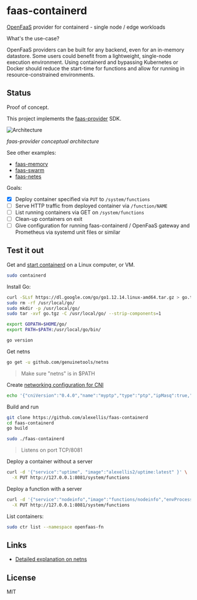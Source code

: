 # faas-containerd

[OpenFaaS](https://github.com/openfaas/faas) provider for containerd - single node / edge workloads

What's the use-case?

OpenFaaS providers can be built for any backend, even for an in-memory datastore. Some users could benefit from a lightweight, single-node execution environment. Using containerd and bypassing Kubernetes or Docker should reduce the start-time for functions and allow for running in resource-constrained environments.

## Status

Proof of concept.

This project implements the [faas-provider](https://github.com/openfaas/faas-provider) SDK.

![Architecture](https://github.com/openfaas/faas-provider/raw/master/docs/conceptual.png)

*faas-provider conceptual architecture*

See other examples:

* [faas-memory](https://github.com/openfaas-incubator/faas-memory/)
* [faas-swarm](https://github.com/openfaas/faas-swarm/)
* [faas-netes](https://github.com/openfaas/faas-netes/)

Goals:

- [x] Deploy container specified via `PUT` to `/system/functions`
- [ ] Serve HTTP traffic from deployed container via `/function/NAME`
- [ ] List running containers via GET on `/system/functions`
- [ ] Clean-up containers on exit
- [ ] Give configuration for running faas-containerd / OpenFaaS gateway and Prometheus via systemd unit files or similar

## Test it out

Get and [start containerd](https://github.com/containerd/containerd) on a Linux computer, or VM.

```sh
sudo containerd
```

Install Go:

```sh
curl -SLsf https://dl.google.com/go/go1.12.14.linux-amd64.tar.gz > go.tgz
sudo rm -rf /usr/local/go/
sudo mkdir -p /usr/local/go/
sudo tar -xvf go.tgz -C /usr/local/go/ --strip-components=1

export GOPATH=$HOME/go/
export PATH=$PATH:/usr/local/go/bin/

go version
```

Get netns

```sh
go get -u github.com/genuinetools/netns
```

> Make sure "netns" is in $PATH

Create [networking configuration for CNI](https://github.com/containernetworking/cni/tree/master/cnitool)

```sh
echo '{"cniVersion":"0.4.0","name":"myptp","type":"ptp","ipMasq":true,"ipam":{"type":"host-local","subnet":"172.16.29.0/24","routes":[{"dst":"0.0.0.0/0"}]}}' | sudo tee /etc/cni/net.d/10-myptp.conf
```

Build and run

```sh
git clone https://github.com/alexellis/faas-containerd
cd faas-containerd
go build

sudo ./faas-containerd
```

> Listens on port TCP/8081

Deploy a container without a server

```sh
curl -d '{"service":"uptime", "image":"alexellis2/uptime:latest" }' \
  -X PUT http://127.0.0.1:8081/system/functions
```

Deploy a function with a server

```sh
curl -d '{"service":"nodeinfo","image":"functions/nodeinfo","envProcess":"node main.js"}' \
  -X PUT http://127.0.0.1:8081/system/functions
```

List containers:

```sh
sudo ctr list --namespace openfaas-fn
```

## Links

* [Detailed explanation on netns](https://pierrchen.blogspot.com/2018/05/understand-container-6-hooks-and-network.html)

## License

MIT

